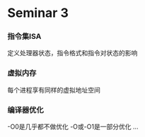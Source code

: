 # Seminar 3
### 指令集ISA
定义处理器状态，指令格式和指令对状态的影响
### 虚拟内存
每个进程享有同样的虚拟地址空间
### 编译器优化
-O0是几乎都不做优化
-O或-O1是一部分优化
...

### 